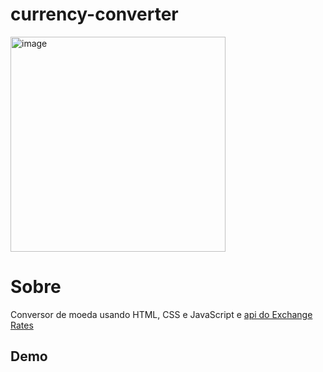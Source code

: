 # currency-converter
<img width="344" alt="image" src="https://github.com/vittorpeli/currency-converter/assets/58227840/2345ea4d-4da0-4865-b949-52a6a2a36d1e">

<h1>Sobre</h1>
Conversor de moeda usando HTML, CSS e JavaScript e <a href="https://exchangeratesapi.io/">api do Exchange Rates</a>

<h2>Demo</h2>
